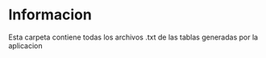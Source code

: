 # Informacion
Esta carpeta contiene todas los archivos .txt de las tablas generadas por la aplicacion